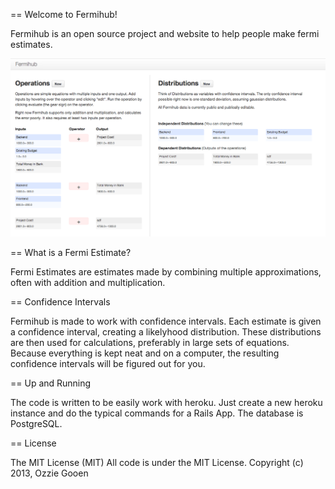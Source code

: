 == Welcome to Fermihub!

Fermihub is an open source project and website to help people make fermi estimates.

![screenshot](doc/images/screenshot.png)

== What is a Fermi Estimate?

Fermi Estimates are estimates made by combining multiple approximations, often with addition and multiplication.

== Confidence Intervals

Fermihub is made to work with confidence intervals.  Each estimate is given a confidence interval, creating a likelyhood distribution.  These distributions are then used for calculations, preferably in large sets of equations.  Because everything is kept neat and on a computer, the resulting confidence intervals will be figured out for you.

== Up and Running

The code is written to be easily work with heroku.  Just create a new heroku instance and do the typical commands for a Rails App.  The database is PostgreSQL.

== License

The MIT License (MIT)
All code is under the MIT License.
Copyright (c) 2013, Ozzie Gooen

